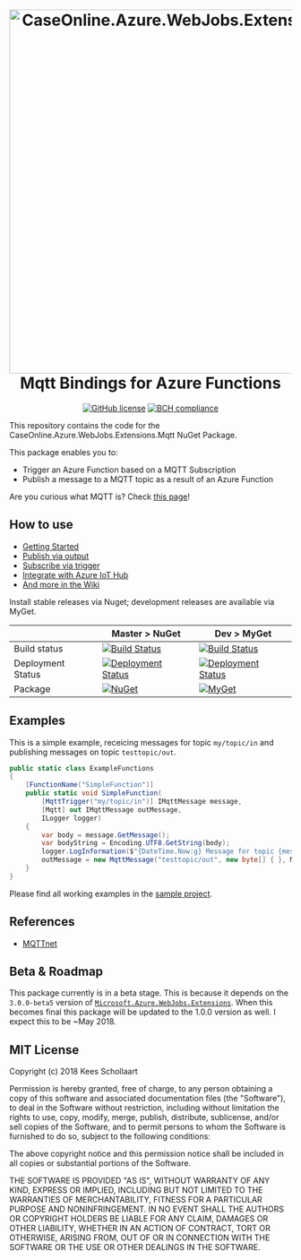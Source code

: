 <h1 align="center">

<img src="https://raw.githubusercontent.com/keesschollaart81/CaseOnline.Azure.WebJobs.Extensions.Mqtt/master/readme_banner.png" width=650 alt="CaseOnline.Azure.WebJobs.Extensions.Mqtt"/>
<br/>
Mqtt Bindings for Azure Functions
</h1>

<div align="center">

[![GitHub license](https://img.shields.io/badge/license-MIT-blue.svg)](https://github.com/keesschollaart81/CaseOnline.Azure.WebJobs.Extensions.Mqtt/blob/master/LICENSE)
[![BCH compliance](https://bettercodehub.com/edge/badge/keesschollaart81/CaseOnline.Azure.WebJobs.Extensions.Mqtt?branch=master)](https://bettercodehub.com/)

</div>

This repository contains the code for the CaseOnline.Azure.WebJobs.Extensions.Mqtt NuGet Package. 

This package enables you to:

* Trigger an Azure Function based on a MQTT Subscription
* Publish a message to a MQTT topic as a result of an Azure Function

Are you curious what MQTT is? Check [this page](http://mqtt.org/faq)!

## How to use

* [Getting Started](/../../wiki/Getting-started)
* [Publish via output](/../../wiki/Publish-via-output)
* [Subscribe via trigger](/../../wiki/Subscribe-via-trigger)
* [Integrate with Azure IoT Hub](/../../Azure-IoT-Hub)
* [And more in the Wiki](/../../wiki)

Install stable releases via Nuget; development releases are available via MyGet.

|                     | Master > NuGet | Dev > MyGet |
|--------------------------------|-----------------|-----------------|
| Build status |  [![Build Status](https://caseonline.visualstudio.com/CaseOnline.Azure.WebJobs.Extensions.Mqtt/_apis/build/status/CaseOnline.Azure.WebJobs.Extensions.Mqtt?branchName=master)](https://caseonline.visualstudio.com/CaseOnline.Azure.WebJobs.Extensions.Mqtt/_build/index?definitionId=11)   | [![Build Status](https://caseonline.visualstudio.com/CaseOnline.Azure.WebJobs.Extensions.Mqtt/_apis/build/status/CaseOnline.Azure.WebJobs.Extensions.Mqtt?branchName=dev)](https://caseonline.visualstudio.com/CaseOnline.Azure.WebJobs.Extensions.Mqtt/_build/index?definitionId=11)
| Deployment Status | [![Deployment Status](https://caseonline.vsrm.visualstudio.com/_apis/public/Release/badge/4df87c38-5691-4d04-8373-46c830209b7e/1/2)](https://caseonline.visualstudio.com/CaseOnline.Azure.WebJobs.Extensions.Mqtt/_releases2?definitionId=1)|[![Deployment Status](https://caseonline.vsrm.visualstudio.com/_apis/public/Release/badge/4df87c38-5691-4d04-8373-46c830209b7e/1/3)](https://caseonline.visualstudio.com/CaseOnline.Azure.WebJobs.Extensions.Mqtt/_releases2?definitionId=1)|
| Package | [![NuGet](https://img.shields.io/nuget/v/CaseOnline.Azure.WebJobs.Extensions.Mqtt.svg)](https://www.nuget.org/packages/CaseOnline.Azure.WebJobs.Extensions.Mqtt/) | [![MyGet](https://img.shields.io/myget/caseonline/v/CaseOnline.Azure.WebJobs.Extensions.Mqtt.svg)](https://www.myget.org/feed/caseonline/package/nuget/CaseOnline.Azure.WebJobs.Extensions.Mqtt) | 
## Examples

This is a simple example, receicing messages for topic ```my/topic/in``` and publishing messages on topic ```testtopic/out```.

``` csharp
public static class ExampleFunctions
{
    [FunctionName("SimpleFunction")]
    public static void SimpleFunction(
        [MqttTrigger("my/topic/in")] IMqttMessage message,
        [Mqtt] out IMqttMessage outMessage,
        ILogger logger)
    {
        var body = message.GetMessage();
        var bodyString = Encoding.UTF8.GetString(body);
        logger.LogInformation($"{DateTime.Now:g} Message for topic {message.Topic}: {bodyString}");
        outMessage = new MqttMessage("testtopic/out", new byte[] { }, MqttQualityOfServiceLevel.AtLeastOnce, true);
    }
}
```

Please find all working examples in the [sample project](./src/ExampleFunctions/). 


## References

- [MQTTnet](https://github.com/chkr1011/MQTTnet)

## Beta & Roadmap

This package currently is in a beta stage. This is because it depends on the ```3.0.0-beta5``` version of [```Microsoft.Azure.WebJobs.Extensions```](https://github.com/Azure/azure-webjobs-sdk-extensions/releases). When this becomes final this package will be updated to the 1.0.0 version as well. I expect this to be ~May 2018.

## MIT License
Copyright (c) 2018 Kees Schollaart

Permission is hereby granted, free of charge, to any person obtaining a copy of this software and associated documentation files (the "Software"), to deal in the Software without restriction, including without limitation the rights to use, copy, modify, merge, publish, distribute, sublicense, and/or sell copies of the Software, and to permit persons to whom the Software is furnished to do so, subject to the following conditions:

The above copyright notice and this permission notice shall be included in all copies or substantial portions of the Software.

THE SOFTWARE IS PROVIDED "AS IS", WITHOUT WARRANTY OF ANY KIND, EXPRESS OR IMPLIED, INCLUDING BUT NOT LIMITED TO THE WARRANTIES OF MERCHANTABILITY, FITNESS FOR A PARTICULAR PURPOSE AND NONINFRINGEMENT. IN NO EVENT SHALL THE AUTHORS OR COPYRIGHT HOLDERS BE LIABLE FOR ANY CLAIM, DAMAGES OR OTHER LIABILITY, WHETHER IN AN ACTION OF CONTRACT, TORT OR OTHERWISE, ARISING FROM, OUT OF OR IN CONNECTION WITH THE SOFTWARE OR THE USE OR OTHER DEALINGS IN THE SOFTWARE.
